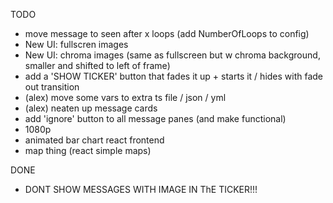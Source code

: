TODO

- move message to seen after x loops (add NumberOfLoops to config)
- New UI: fullscren images
- New UI: chroma images (same as fullscreen but w chroma background, smaller and shifted to left of frame)
- add a 'SHOW TICKER' button that fades it up + starts it / hides with fade out transition
- (alex) move some vars to extra ts file / json / yml
- (alex) neaten up message cards
- add 'ignore' button to all message panes (and make functional)
- 1080p
- animated bar chart react frontend
- map thing (react simple maps)


DONE
- DONT SHOW MESSAGES WITH IMAGE IN ThE TICKER!!!